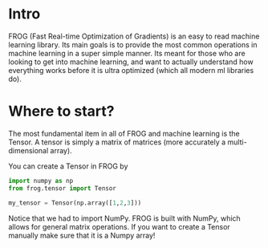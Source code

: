 # Intro

FROG (Fast Real-time Optimization of Gradients) is an easy to read machine learning library. Its main goals is to provide the most common operations in machine learning in a super simple manner. Its meant for those who are looking to get into machine learning, and want to actually understand how everything works before it is ultra optimized (which all modern ml libraries do).

# Where to start?
The most fundamental item in all of FROG and machine learning is the Tensor. A tensor is simply a matrix of matrices (more accurately a multi-dimensional array). 

You can create a Tensor in FROG by
```python
import numpy as np
from frog.tensor import Tensor

my_tensor = Tensor(np.array([1,2,3]))
```

Notice that we had to import NumPy. FROG is built with NumPy, which allows for general matrix operations. If you want to create a Tensor manually make sure that it is a Numpy array!